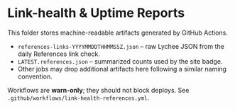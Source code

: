 # Link-health & Uptime Reports

This folder stores machine-readable artifacts generated by GitHub Actions.

- `references-links-YYYYMMDDTHHMMSSZ.json` – raw Lychee JSON from the daily References link check.
- `LATEST.references.json` – summarized counts used by the site badge.
- Other jobs may drop additional artifacts here following a similar naming convention.

Workflows are **warn-only**; they should not block deploys. See `.github/workflows/link-health-references.yml`.
